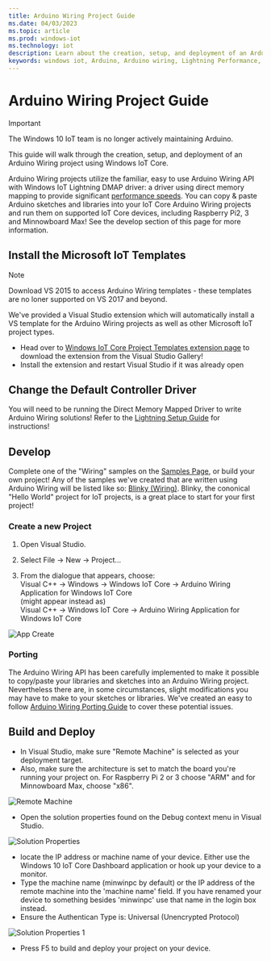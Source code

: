 ```yaml
---
title: Arduino Wiring Project Guide
ms.date: 04/03/2023
ms.topic: article
ms.prod: windows-iot
ms.technology: iot
description: Learn about the creation, setup, and deployment of an Arduino Wiring project using Windows IoT Core.
keywords: windows iot, Arduino, Arduino wiring, Lightning Performance, Visual Studio
---
```


# Arduino Wiring Project Guide

> [!IMPORTANT]
> The Windows 10 IoT team is no longer actively maintaining Arduino.

This guide will walk through the creation, setup, and deployment of an Arduino Wiring project using Windows IoT Core.

Arduino Wiring projects utilize the familiar, easy to use Arduino Wiring API with Windows IoT Lightning DMAP driver: a driver using direct memory mapping to provide significant [performance speeds](../develop-your-app/LightningPerformance.md). You can copy & paste Arduino sketches and libraries into your IoT Core Arduino Wiring projects and run them on supported IoT Core devices, including Raspberry Pi2, 3 and Minnowboard Max! See the develop section of this page for more information.

## Install the Microsoft IoT Templates

> [!NOTE]
> Download VS 2015 to access Arduino Wiring templates - these templates are no loner supported on VS 2017 and beyond.

We've provided a Visual Studio extension which will automatically install a VS template for the Arduino Wiring projects as well as other Microsoft IoT project types.

- Head over to [Windows IoT Core Project Templates extension page](https://go.microsoft.com/fwlink/?linkid=847472) to download the extension from the Visual Studio Gallery!
- Install the extension and restart Visual Studio if it was already open

## Change the Default Controller Driver

You will need to be running the Direct Memory Mapped Driver to write Arduino Wiring solutions! Refer to the [Lightning Setup Guide](../develop-your-app/LightningSetup.md) for instructions!

## Develop

Complete one of the "Wiring" samples on the [Samples Page](https://developer.microsoft.com/windows/iot/samples), or build your own project! Any of the samples we've created that are written using Arduino Wiring will be listed like so: [Blinky (Wiring)](/samples/microsoft/windows-iotcore-samples/hello-blinky-background). Blinky, the cononical "Hello World" project for IoT projects, is a great place to start for your first project!

### Create a new Project

1. Open Visual Studio.

2. Select File -> New -> Project...

3. From the dialogue that appears, choose:  
Visual C++ -> Windows -> Windows IoT Core -> Arduino Wiring Application for Windows IoT Core  
(might appear instead as)  
Visual C++ -> Windows IoT Core -> Arduino Wiring Application for Windows IoT Core

![App Create](../media/ArduinoWiring/appcreate.png)

### Porting

The Arduino Wiring API has been carefully implemented to make it possible to copy/paste your libraries and sketches into an Arduino Wiring project. Nevertheless there are, in some circumstances, slight modifications you may have to make to your sketches or libraries. We've created an easy to follow [Arduino Wiring Porting Guide](ArduinoWiringPortingGuide.md) to cover these potential issues.

## Build and Deploy

- In Visual Studio, make sure "Remote Machine" is selected as your deployment target.
- Also, make sure the  architecture is set to match the board you're running your project on. For Raspberry Pi 2 or 3 choose "ARM" and for Minnowboard Max, choose "x86".

![Remote Machine](../media/ArduinoWiring/wiringapp_remotemachine.png)

- Open the solution properties found on the Debug context menu in Visual Studio.

![Solution Properties](../media/ArduinoWiring/wiringapp_properties.png)

- locate the IP address or machine name of your device. Either use the Windows 10 IoT Core Dashboard application or hook up your device to a monitor.
- Type the machine name (minwinpc by default) or the IP address of the remote machine into the 'machine name' field. If you have renamed your device to something besides 'minwinpc' use that name in the login box instead.
- Ensure the Authentican Type is: Universal (Unencrypted Protocol)

![Solution Properties 1](../media/ArduinoWiring/wiringapp_properties2.png)

- Press F5 to build and deploy your project on your device.
